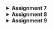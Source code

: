 <details>
<Summary><b>Assignment 7</b></Summary>

# How I implemented the [assignment checklist](https://pbp-fasilkom-ui.github.io/ganjil-2025/en/assignments/individual/assignment-7)

First, I created a new flutter project:
```
flutter create coquette_shop_mobile
```

Then, moved `MyHomePage` and the preceding classes from `main.dart` to a new file `menu.dart`.

To add the buttons and change their colors:

`menu.dart`
```dart
  final List<ItemHomepage> items = [
    ItemHomepage("View Product List", Icons.menu, Color(0xFF8ec07c)),
    ItemHomepage("Add Product", Icons.add, Color(0xFFd79921)),
    ItemHomepage("Logout", Icons.logout, Color(0xFFcc241d)),
  ];
```
  
# Assignment questions

### Stateless vs Stateful widgets 
Stateless widgets are immutable, meaning that their properties can't change once created. Stateful widgets can update depending on its current "state". 

### Widgets used for this project
The widgets used here are all Stateless. This is because everything so far is static content, which means we don't have to use Stateful widgets.

### Use for `setState()`

`setState()` is used to modify any variable that is part of the state of a StatefulWidget. 

### `const` vs `final`

`const` variables are variables which value is known at compile time, and are immutable. 

`final` variables are run-time constants. Once its value is set, it cannot be changed, but it does not need to be known at compile time. 

</details>
<details>
<Summary><b>Assignment 8</b></Summary>

# How I implemented the [assignment checklist](https://pbp-fasilkom-ui.github.io/ganjil-2025/en/assignments/individual/assignment-8)


Creating the form page: 
`product_form.dart`

First, I initialized a class `ProductFormPage` to be called later that is a StateFulWidget with `_ProductFormPageState` as its state:

```dart
import 'package:flutter/material.dart';
import '../widgets/left_drawer.dart';

class ProductFormPage extends StatefulWidget {
  const ProductFormPage({super.key});

  @override
  State<ProductFormPage> createState() => _ProductFormPageState();
}

class _ProductFormPageState extends State<ProductFormPage> {
  final _formKey = GlobalKey<FormState>();
```

then gave it the data fields previously used in the Django project:
```dart
  String _product = "";
  String _description = "";
  int _productcoquetteness = 0;
  int _productPrice = 0;
```
Encasing each field with a Scaffold, as well as including the LeftDrawer that will be made later on:
```dart

Widget build(BuildContext context) {
    return Scaffold(
    appBar: AppBar(
    title: const Center(
      child: Text(
        'Add Your Product',
      ),
    ),
    backgroundColor: Theme.of(context).colorScheme.primary,
    foregroundColor: Colors.white,
  ),
  drawer: const LeftDrawer(),
  body: Form(
    key: _formKey,
    child: SingleChildScrollView(
      child: Column(
  crossAxisAlignment: CrossAxisAlignment.start,
  children: [
```
and for each field creating a `Padding` as such:
```dart
Padding(
      padding: const EdgeInsets.all(8.0),
      child: TextFormField(
        decoration: InputDecoration(
          hintText: "product",
          labelText: "product",
          border: OutlineInputBorder(
            borderRadius: BorderRadius.circular(5.0),
          ),
        ),
        onChanged: (String? value) {
          setState(() {
            _product = value!;
          });
        },
        validator: (String? value) {
          if (value == null || value.isEmpty) {
            return "product cannot be empty!";
          }
          return null;
        },
      ),
    ),
    ...
    ...
```
This also ensures that the value is not empty using Flutter's `validator`, and in the case of numbers, use 
```dart
          if (price == null) {
            return "product price must be a number!";
          }
          if (price < 0) {
            return "product price cannot be negative!";
          }
          return null;
          ...
```
After submitting the data via the `save` button, show a popup showing the data that the user just entered:

```dart
showDialog(
        context: context,
        builder: (context) {
          return AlertDialog(
            title: const Text('product successfully saved'),
            content: SingleChildScrollView(
              child: Column(
                crossAxisAlignment: CrossAxisAlignment.start,
                children: [
                  Text('product: $_product'),
                  Text('description: $_description'),
                  Text('coquetteness: $_productcoquetteness'),
                  Text('price: $_productPrice'),
                ],
              ),
            ),
            actions: [
              TextButton(
                child: const Text('OK'),
                onPressed: () {
                  Navigator.pop(context);
                  _formKey.currentState!.reset();
                },
```

Creating the drawer:
`widgets/left_drawer.dart`

Initialized a class named `LeftDrawer` as a `StatelessWidget`:
```dart
import 'package:flutter/material.dart';
import 'package:coquette_shop_mobile/screens/menu.dart';
import 'package:coquette_shop_mobile/screens/product_form.dart';

class LeftDrawer extends StatelessWidget {
  const LeftDrawer({super.key});

  @override
  Widget build(BuildContext context) {
    return Drawer(
      child: ListView(
        children: [
          DrawerHeader(
            decoration: BoxDecoration(
              color: Theme.of(context).colorScheme.primary,
            ),
            child: const Column(
```

Add the application name as a column child of LeftDrawer:
```dart
...
              children: [
                Text(
                  'coquette shop',
                  textAlign: TextAlign.center,
                  style: TextStyle(
                    fontSize: 24,
                    fontWeight: FontWeight.bold,
                    color: Colors.white,
                  ),
                ),
                Padding(padding: EdgeInsets.all(8)),
                Text(
                  'buy coquette items here!',
                  textAlign: TextAlign.center,
                  style: TextStyle(
                    fontSize: 15,
                    color: Colors.white,
                  ),
                ),
              ],
            ),
          ),
...
```

Then add buttons for home and add Product buttons:
```dart
          ListTile(
            leading: const Icon(Icons.home_outlined),
            title: const Text('Home Page'),
            // Redirection part to MyHomePage
            onTap: () {
              Navigator.pushReplacement(
                  context,
                  MaterialPageRoute(
                    builder: (context) => MyHomePage(),
                  ));
            },
          ),
          ListTile(
            leading: const Icon(Icons.inventory),
            title: const Text('Add Product'),
            // Redirection part to ProductFormPage
            onTap: () {
              Navigator.pushReplacement(
                context,
                MaterialPageRoute(builder: (context) => const ProductFormPage()),
              );
            },
          ),
        ],
      ),
    );
  }
}
```

# Assignment Questions

## What is the purpose of const in Flutter? Explain the advantages of using const in Flutter code. When should we use const, and when should it not be used?

const is useful for performance optimization as it is created at compile time - meaning they are only instantiated once. This reduces the overhead of creating multiple instances. They also use less memory. They are used for static content or compile-time constant values. Const should not be used for variables that are expected to change.

## Explain and compare the usage of Column and Row in Flutter. Provide example implementations of each layout widget!


Column: arranges its children in a vertical direction. Example implementation:

```dart
import 'package:flutter/material.dart';

class ColumnExample extends StatelessWidget {
  @override
  Widget build(BuildContext context) {
    return Scaffold(
      appBar: AppBar(
        title: Text('Column Example'),
      ),
      body: Column(
        mainAxisAlignment: MainAxisAlignment.center,
        crossAxisAlignment: CrossAxisAlignment.center,
        children: [
          Text('First Item'),
          Text('Second Item'),
          Text('Third Item'),
        ],
      ),
    );
  }
}

void main() {
  runApp(MaterialApp(
    home: ColumnExample(),
  ));
}
```

Row: arranges its children in a horizontal direction. Example implementation:

```dart
import 'package:flutter/material.dart';

class RowExample extends StatelessWidget {
  @override
  Widget build(BuildContext context) {
    return Scaffold(
      appBar: AppBar(
        title: Text('Row Example'),
      ),
      body: Row(
        mainAxisAlignment: MainAxisAlignment.center,
        crossAxisAlignment: CrossAxisAlignment.center,
        children: [
          Text('First Item'),
          Text('Second Item'),
          Text('Third Item'),
        ],
      ),
    );
  }
}

void main() {
  runApp(MaterialApp(
    home: RowExample(),
  ));
}
```
##  List the input elements you used on the form page in this assignment. Are there other Flutter input elements you didn’t use in this assignment? Explain!

TextFormField was used in ProductFormPage (`product_form.dart`). There are other input elements not used, such as Checkbox, Radio, Switch, Slider, and DropdownButton.

## How do you set the theme within a Flutter application to ensure consistency? Did you implement a theme in your application?

You can set a global theme by defining a ThemeData object and psassing it to the `theme` parameter of all `MaterialApp` widgets. In this application, it is already set in `main.dart`:

```dart
import 'package:flutter/material.dart';
import 'package:coquette_shop_mobile/screens/menu.dart';

void main() {
  runApp(const MyApp());
}

class MyApp extends StatelessWidget {
  const MyApp({super.key});

  @override
  Widget build(BuildContext context) {
    return MaterialApp(
      title: 'coquette-shop',
      debugShowCheckedModeBanner: false,
      theme: ThemeData(
        colorScheme: ColorScheme.fromSeed(seedColor: const Color(0xFF458588)),
        useMaterial3: true,
      ),
      home: MyHomePage(),
    );
  }
}
```

##  How do you manage navigation in a multi-page Flutter application?

Flutter uses a stack to manage page navigation, and as such the buttons in this application use `Navigator.pushReplacement` or `Navigator.push` to redirec the user.
</details>

<details>
<Summary><b>Assignment 9</b></Summary>

# How I implemented the [assignment checklist](https://pbp-fasilkom-ui.github.io/ganjil-2025/en/assignments/individual/assignment-9)

## Authentication functionality

Creating the Django backend for authentication and integration with Flutter to create products:

```
./manage.py startapp authentication
```

`authentication/views.py`
```py
from django.contrib.auth import authenticate, login as auth_login, logout as auth_logout
from django.http import JsonResponse
from django.views.decorators.csrf import csrf_exempt
from django.contrib.auth.models import User
import json

@csrf_exempt
def login(request):
    username = request.POST['username']
    password = request.POST['password']
    user = authenticate(username=username, password=password)
    if user is not None:
        if user.is_active:
            auth_login(request, user)
            # Successful login status.
            return JsonResponse({
                "username": user.username,
                "status": True,
                "message": "Login successful!"
                # Add other data if you want to send data to Flutter.
            }, status=200)
        else:
            return JsonResponse({
                "status": False,
                "message": "Login failed, account disabled."
            }, status=401)

    else:
        return JsonResponse({
            "status": False,
            "message": "Login failed, check email or password again."
        }, status=401)
    

@csrf_exempt
def register(request):
    if request.method == 'POST':
        data = json.loads(request.body)
        username = data['username']
        password1 = data['password1']
        password2 = data['password2']

        # Check if the passwords match
        if password1 != password2:
            return JsonResponse({
                "status": False,
                "message": "Passwords do not match."
            }, status=400)

        # Check if the username is already taken
        if User.objects.filter(username=username).exists():
            return JsonResponse({
                "status": False,
                "message": "Username already exists."
            }, status=400)

        # Create the new user
        user = User.objects.create_user(username=username, password=password1)
        user.save()

        return JsonResponse({
            "username": user.username,
            "status": 'success',
            "message": "User created successfully!"
        }, status=200)

    else:
        return JsonResponse({
            "status": False,
            "message": "Invalid request method."
        }, status=400)

@csrf_exempt
def logout(request):
    username = request.user.username

    try:
        auth_logout(request)
        return JsonResponse({
            "username": username,
            "status": True,
            "message": "Logged out successfully!"
        }, status=200)
    except:
        return JsonResponse({
        "status": False,
        "message": "Logout failed."
        }, status=401)
```
Then routed them in `authentication/urls.py` 
```py
from django.urls import path
from authentication.views import login, register, logout

app_name = 'authentication'

urlpatterns = [
    path('login/', login, name='login'),
    path('register/', register, name='register'),
    path('logout/', logout, name='logout'),

]
```
For creating products:
`main/views.py`
```py
@csrf_exempt
def create_product_flutter(request):
    if request.method == 'POST':

        data = json.loads(request.body)
        new_product = Product.objects.create(
            user=request.user,
            name=data["name"],
            price=int(data["price"]),
            coquetteness=int(data["coquetteness"]),
            description=data["description"]
        )

        new_product.save()

        return JsonResponse({"status": "success"}, status=200)
    else:
        return JsonResponse({"status": "error"}, status=401)
```
Routing in `main/urls.py`:
```py
from django.urls import path, include
from main.views import (
      ...
    create_product_flutter,
)

app_name = 'main'
urlpatterns = [
    path('', show_main, name = 'show_main'),
        ...
        path('auth/', include('authentication.urls')),
        path('create-flutter/', create_product_flutter, name='create-flutter'),

]
```

Creating Flutter authentication logic:

`register.dart`
```dart
import 'dart:convert';
import 'package:flutter/material.dart';
import 'package:coquette_shop_mobile/screens/login.dart';
import 'package:pbp_django_auth/pbp_django_auth.dart';
import 'package:provider/provider.dart';

class RegisterPage extends StatefulWidget {
  const RegisterPage({super.key});

  @override
  State<RegisterPage> createState() => _RegisterPageState();
}

class _RegisterPageState extends State<RegisterPage> {
  final _usernameController = TextEditingController();
  final _passwordController = TextEditingController();
  final _confirmPasswordController = TextEditingController();

  @override
  Widget build(BuildContext context) {
    final request = context.watch<CookieRequest>();
    return Scaffold(
      appBar: AppBar(
        title: const Text('Register'),
        leading: IconButton(
          icon: const Icon(Icons.arrow_back),
          onPressed: () {
            Navigator.pop(context);
          },
        ),
      ),
      body: Center(
        child: SingleChildScrollView(
          padding: const EdgeInsets.all(16.0),
          child: Card(
            elevation: 8,
            shape: RoundedRectangleBorder(
              borderRadius: BorderRadius.circular(12.0),
            ),
            child: Padding(
              padding: const EdgeInsets.all(20.0),
              child: Column(
                mainAxisSize: MainAxisSize.min,
                children: <Widget>[
                  const Text(
                    'Register',
                    style: TextStyle(
                      fontSize: 24.0,
                      fontWeight: FontWeight.bold,
                    ),
                  ),
                  const SizedBox(height: 30.0),
                  TextFormField(
                    controller: _usernameController,
                    decoration: const InputDecoration(
                      labelText: 'Username',
                      hintText: 'Enter your username',
                      border: OutlineInputBorder(
                        borderRadius: BorderRadius.all(Radius.circular(12.0)),
                      ),
                      contentPadding:
                          EdgeInsets.symmetric(horizontal: 12.0, vertical: 8.0),
                    ),
                    validator: (value) {
                      if (value == null || value.isEmpty) {
                        return 'Please enter your username';
                      }
                      return null;
                    },
                  ),
                  const SizedBox(height: 12.0),
                  TextFormField(
                    controller: _passwordController,
                    decoration: const InputDecoration(
                      labelText: 'Password',
                      hintText: 'Enter your password',
                      border: OutlineInputBorder(
                        borderRadius: BorderRadius.all(Radius.circular(12.0)),
                      ),
                      contentPadding:
                          EdgeInsets.symmetric(horizontal: 12.0, vertical: 8.0),
                    ),
                    obscureText: true,
                    validator: (value) {
                      if (value == null || value.isEmpty) {
                        return 'Please enter your password';
                      }
                      return null;
                    },
                  ),
                  const SizedBox(height: 12.0),
                  TextFormField(
                    controller: _confirmPasswordController,
                    decoration: const InputDecoration(
                      labelText: 'Confirm Password',
                      hintText: 'Confirm your password',
                      border: OutlineInputBorder(
                        borderRadius: BorderRadius.all(Radius.circular(12.0)),
                      ),
                      contentPadding:
                          EdgeInsets.symmetric(horizontal: 12.0, vertical: 8.0),
                    ),
                    obscureText: true,
                    validator: (value) {
                      if (value == null || value.isEmpty) {
                        return 'Please confirm your password';
                      }
                      return null;
                    },
                  ),
                  const SizedBox(height: 24.0),
                  ElevatedButton(
                    onPressed: () async {
                      String username = _usernameController.text;
                      String password1 = _passwordController.text;
                      String password2 = _confirmPasswordController.text;

                      // Check credentials

                      final response = await request.postJson(
                          "http://localhost:8000/auth/register/",
                          jsonEncode({
                            "username": username,
                            "password1": password1,
                            "password2": password2,
                          }));
                      if (context.mounted) {
                        if (response['status'] == 'success') {
                          ScaffoldMessenger.of(context).showSnackBar(
                            const SnackBar(
                              content: Text('Successfully registered!'),
                            ),
                          );
                          Navigator.pushReplacement(
                            context,
                            MaterialPageRoute(
                                builder: (context) => const LoginPage()),
                          );
                        } else {
                          ScaffoldMessenger.of(context).showSnackBar(
                            const SnackBar(
                              content: Text('Failed to register!'),
                            ),
                          );
                        }
                      }
                    },
                    style: ElevatedButton.styleFrom(
                      foregroundColor: Colors.white,
                      minimumSize: const Size(double.infinity, 50),
                      backgroundColor: Theme.of(context).colorScheme.primary,
                      padding: const EdgeInsets.symmetric(vertical: 16.0),
                    ),
                    child: const Text('Register'),
                  ),
                ],
              ),
            ),
          ),
        ),
      ),
    );
  }
}
```
The active part of this code is `final response await request.postJson` in which Flutter sends a POST request to the Django backend with localhost URL to register. A similar approach can be taken in `login.dart`:

```dart
import 'package:coquette_shop_mobile/screens/menu.dart';
import 'package:flutter/material.dart';
import 'package:pbp_django_auth/pbp_django_auth.dart';
import 'package:provider/provider.dart';
import 'package:coquette_shop_mobile/screens/register.dart';

void main() {
  runApp(const LoginApp());
}

class LoginApp extends StatelessWidget {
  const LoginApp({super.key});

  @override
  Widget build(BuildContext context) {
    return MaterialApp(
      title: 'Login',
      theme: ThemeData(
        useMaterial3: true,
        colorScheme: ColorScheme.fromSwatch(
          primarySwatch: Colors.deepPurple,
        ).copyWith(secondary: Colors.deepPurple[400]),
      ),
      home: const LoginPage(),
    );
  }
}

class LoginPage extends StatefulWidget {
  const LoginPage({super.key});

  @override
  State<LoginPage> createState() => _LoginPageState();
}

class _LoginPageState extends State<LoginPage> {
  final TextEditingController _usernameController = TextEditingController();
  final TextEditingController _passwordController = TextEditingController();

  @override
  Widget build(BuildContext context) {
    final request = context.watch<CookieRequest>();

    return Scaffold(
      appBar: AppBar(
        title: const Text('Login'),
      ),
      body: Center(
        child: SingleChildScrollView(
          padding: const EdgeInsets.all(16.0),
          child: Card(
            elevation: 8,
            shape: RoundedRectangleBorder(
              borderRadius: BorderRadius.circular(12.0),
            ),
            child: Padding(
              padding: const EdgeInsets.all(20.0),
              child: Column(
                mainAxisSize: MainAxisSize.min,
                children: [
                  const Text(
                    'Login',
                    style: TextStyle(
                      fontSize: 24.0,
                      fontWeight: FontWeight.bold,
                    ),
                  ),
                  const SizedBox(height: 30.0),
                  TextField(
                    controller: _usernameController,
                    decoration: const InputDecoration(
                      labelText: 'Username',
                      hintText: 'Enter your username',
                      border: OutlineInputBorder(
                        borderRadius: BorderRadius.all(Radius.circular(12.0)),
                      ),
                      contentPadding:
                          EdgeInsets.symmetric(horizontal: 12.0, vertical: 8.0),
                    ),
                  ),
                  const SizedBox(height: 12.0),
                  TextField(
                    controller: _passwordController,
                    decoration: const InputDecoration(
                      labelText: 'Password',
                      hintText: 'Enter your password',
                      border: OutlineInputBorder(
                        borderRadius: BorderRadius.all(Radius.circular(12.0)),
                      ),
                      contentPadding:
                          EdgeInsets.symmetric(horizontal: 12.0, vertical: 8.0),
                    ),
                    obscureText: true,
                  ),
                  const SizedBox(height: 24.0),
                  ElevatedButton(
                    onPressed: () async {
                      String username = _usernameController.text;
                      String password = _passwordController.text;

		  // Check credentials

                      final response = await request
                          .login("http://localhost:8000/auth/login/", {
                        'username': username,
                        'password': password,
                      });

                      if (request.loggedIn) {
                        String message = response['message'];
                        String uname = response['username'];
                        if (context.mounted) {
                          Navigator.pushReplacement(
                            context,
                            MaterialPageRoute(
                                builder: (context) => MyHomePage()),
                          );
                          ScaffoldMessenger.of(context)
                            ..hideCurrentSnackBar()
                            ..showSnackBar(
                              SnackBar(
                                  content:
                                      Text("$message Welcome, $uname.")),
                            );
                        }
                      } else {
                        if (context.mounted) {
                          showDialog(
                            context: context,
                            builder: (context) => AlertDialog(
                              title: const Text('Login Failed'),
                              content: Text(response['message']),
                              actions: [
                                TextButton(
                                  child: const Text('OK'),
                                  onPressed: () {
                                    Navigator.pop(context);
                                  },
                                ),
                              ],
                            ),
                          );
                        }
                      }
                    },
                    style: ElevatedButton.styleFrom(
                      foregroundColor: Colors.white,
                      minimumSize: const Size(double.infinity, 50),
                      backgroundColor: Theme.of(context).colorScheme.primary,
                      padding: const EdgeInsets.symmetric(vertical: 16.0),
                    ),
                    child: const Text('Login'),
                  ),
                  const SizedBox(height: 36.0),
                  GestureDetector(
                    onTap: () {
                      Navigator.push(
                        context,
                        MaterialPageRoute(
                            builder: (context) => const RegisterPage()),
                      );
                    },
                    child: Text(
                      'Don\'t have an account? Register',
                      style: TextStyle(
                        color: Theme.of(context).colorScheme.primary,
                        fontSize: 16.0,
                      ),
                    ),
                  ),
                ],
              ),
            ),
          ),
        ),
      ),
    );
  }
}
```
## Creating prodcut list page:

`list_product.dart`
```dart
import 'package:flutter/material.dart';
import 'package:coquette_shop_mobile/models/product.dart';
import 'package:coquette_shop_mobile/widgets/left_drawer.dart';
import 'package:pbp_django_auth/pbp_django_auth.dart';
import 'package:provider/provider.dart';

class ProductPage extends StatefulWidget {
  const ProductPage({super.key});

  @override
  State<ProductPage> createState() => _ProductPageState();
}

class _ProductPageState extends State<ProductPage> {
  Future<List<Product>> fetchProduct(CookieRequest request) async {
    // Don't forget to add the trailing slash (/) at the end of the URL!
    final response = await request.get('http://localhost:8000/json/');

    // Decoding the response into JSON
    var data = response;

    // Convert json data to a Product object
    List<Product> listProduct = [];
    for (var d in data) {
      if (d != null) {
        listProduct.add(Product.fromJson(d));
      }
    }
    return listProduct;
  }

  @override
  Widget build(BuildContext context) {
    final request = context.watch<CookieRequest>();
    return Scaffold(
      appBar: AppBar(
        title: const Text('Product list'),
      ),
      drawer: const LeftDrawer(),
      body: FutureBuilder(
        future: fetchProduct(request),
        builder: (context, AsyncSnapshot snapshot) {
          if (snapshot.connectionState == ConnectionState.waiting) {
            return const Center(child: CircularProgressIndicator());
          } else if (snapshot.hasError) {
            return Center(child: Text('Error: ${snapshot.error}'));
          } else if (!snapshot.hasData || snapshot.data.isEmpty) {
            return const Column(
              children: [
                Text(
                  'There are no products currently.',
                  style: TextStyle(fontSize: 20, color: Color(0xff59A5D8)),
                ),
                SizedBox(height: 8),
              ],
            );
          } else {
            return ListView.builder(
              itemCount: snapshot.data.length,
              itemBuilder: (_, index) => Container(
                margin: const EdgeInsets.symmetric(horizontal: 16, vertical: 12),
                padding: const EdgeInsets.all(20.0),
                decoration: BoxDecoration(
                  color: Colors.white,
                  borderRadius: BorderRadius.circular(8.0),
                  boxShadow: [
                    BoxShadow(
                      color: Colors.grey.withOpacity(0.5),
                      spreadRadius: 2,
                      blurRadius: 5,
                      offset: const Offset(0, 3),
                    ),
                  ],
                ),
                child: Column(
                  mainAxisAlignment: MainAxisAlignment.start,
                  crossAxisAlignment: CrossAxisAlignment.start,
                  children: [
                    Text(
                      "${snapshot.data[index].fields.name}",  // Changed from product to name
                      style: const TextStyle(
                        fontSize: 18.0,
                        fontWeight: FontWeight.bold,
                      ),
                    ),
                    const SizedBox(height: 10),
                    Text("${snapshot.data[index].fields.description}"),  // Changed from feelings
                    const SizedBox(height: 10),
                    Text("Coquetteness: ${snapshot.data[index].fields.coquetteness}"),  // Changed from productIntensity
                    const SizedBox(height: 10),
                    Text("Price: ${snapshot.data[index].fields.price}")  // Changed from time
                  ],
                ),
              ),
            );
          }
        },
      ),
    );
  }
}
```

This uses an asynchronous request to the Django backend to retrieve all products with the user associated. To accomodate the Django model object, we need to make a custom model in Dart:

`product.dart`
```dart
// To parse this JSON data, do
//
//     final product = productFromJson(jsonString);

import 'dart:convert';

List<Product> productFromJson(String str) => List<Product>.from(json.decode(str).map((x) => Product.fromJson(x)));

String productToJson(List<Product> data) => json.encode(List<dynamic>.from(data.map((x) => x.toJson())));

class Product {
    String model;
    String pk;
    Fields fields;

    Product({
        required this.model,
        required this.pk,
        required this.fields,
    });

    factory Product.fromJson(Map<String, dynamic> json) => Product(
        model: json["model"],
        pk: json["pk"],
        fields: Fields.fromJson(json["fields"]),
    );

    Map<String, dynamic> toJson() => {
        "model": model,
        "pk": pk,
        "fields": fields.toJson(),
    };
}

class Fields {
    int user;
    String name;
    int price;
    String description;
    int coquetteness;

    Fields({
        required this.user,
        required this.name,
        required this.price,
        required this.description,
        required this.coquetteness,
    });

    factory Fields.fromJson(Map<String, dynamic> json) => Fields(
        user: json["user"],
        name: json["name"],
        price: json["price"],
        description: json["description"],
        coquetteness: json["coquetteness"],
    );

    Map<String, dynamic> toJson() => {
        "user": user,
        "name": name,
        "price": price,
        "description": description,
        "coquetteness": coquetteness,
    };
}
```

## Explain why we need to create a model to retrieve or send JSON data. Will an error occur if we don't create a model first?

Creating a model allows us to use a Dart model to parse the data to be used in the application instead of directly using JSON string parsing. Creating a model effectively allows us to automatically handle type conversion and manual parsing.

## Explain the function of the http library that you implemented for this task.

The library allows us to create requests to the Django backend such as POST for login, register, and creating new products, and GET for retrieving product lists.

## Explain the function of CookieRequest and why it’s necessary to share the CookieRequest instance with all components in the Flutter app.

Since we store a cookie when logging in, we need to make request using the login session to retrieve data associated only with the currently logged in user. Else, we would have to send a login request each time.

## Explain the mechanism of data transmission, from input to display in Flutter.
When a product is created in `product_form.dart`, Flutter sends a POST request to the Django backend which will store that product object. When the user uses `product_list.dart` to view all products, Flutter sends a GET request for all product objects associated with the current user using `CookieRequest`. This will return JSON data which is parsed by the Dart model `product.dart` and then displayed in `list_product.dart`.

## Explain the authentication mechanism from login, register, to logout. Start from inputting account data in Flutter to Django’s completion of the authentication process and display of the menu in Flutter.

The flutter register form `register.dart` sends a POST request to Django, where it is then validated in `authentication/views.py` and then creates a User model in the database and returns a HttpResponse indicating success at which point the user is redirected to the login page. 

```mermaid
graph LR;
    A[Flutter Register Form] --> B[POST Request to Django];
    B --> C[Django Validates Data];
    C --> D[Create User in DB];
    D --> E[Return Success JSON];
    E --> F[Flutter Shows Login Page];
```

The flutter login form sends a POST request to Django authentication, where `authentication/views.py` creates a session and returns a Cookie which is then stored in Flutter and the user is redirected to the main menu.

```mermaid
graph LR;
    A[Flutter Login Form] --> B[POST to Django Auth];
    B --> C[Django Authenticates];
    C --> D[Create Session];
    D --> E[Return Cookie];
    E --> F[Flutter Stores Cookie];
    F --> G[Show Main Menu];
```

The flutter logout button sends a POST request to Django authentication where Django then ends the session and clears the cookie. The user is then redirected to the login menu.

```mermaid
graph LR;
    A[Logout Button] --> B[POST to Django Logout];
    B --> C[Django Ends Session];
    C --> D[Clear Cookie];
    D --> E[Return to Login];
```

</details>
